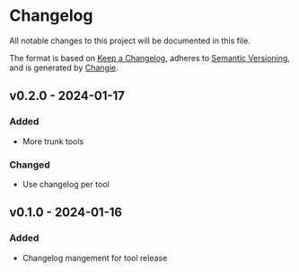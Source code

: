 # Changelog

All notable changes to this project will be documented in this file.

The format is based on [Keep a Changelog](https://keepachangelog.com/en/1.0.0/),
adheres to [Semantic Versioning](https://semver.org/spec/v2.0.0.html),
and is generated by [Changie](https://github.com/miniscruff/changie).

## v0.2.0 - 2024-01-17

### Added

- More trunk tools

### Changed

- Use changelog per tool

## v0.1.0 - 2024-01-16

### Added

- Changelog mangement for tool release
